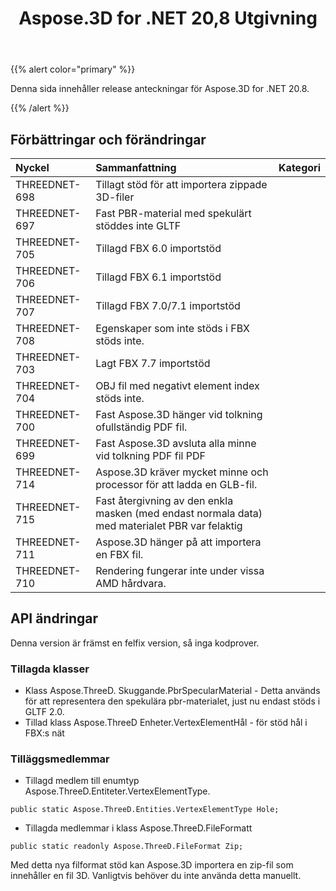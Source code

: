 ﻿---
title: Aspose.3D for .NET 20,8 Utgivning
type: docs
weight: 9
url: /sv/net/aspose-3d-for-net-20-8-release-notes/
---
{{% alert color="primary" %}}

Denna sida innehåller release anteckningar för Aspose.3D for .NET 20.8.

{{% /alert %}}
## **Förbättringar och förändringar**

|**Nyckel**|**Sammanfattning**|**Kategori**|
|:- |:- |:- |
|THREEDNET-698|Tillagt stöd för att importera zippade 3D-filer|
|THREEDNET-697|Fast PBR-material med spekulärt stöddes inte GLTF|
|THREEDNET-705|Tillagd FBX 6.0 importstöd|
|THREEDNET-706|Tillagd FBX 6.1 importstöd|
|THREEDNET-707|Tillagd FBX 7.0/7.1 importstöd|
|THREEDNET-708|Egenskaper som inte stöds i FBX stöds inte.|
|THREEDNET-703|Lagt FBX 7.7 importstöd|
|THREEDNET-704|OBJ fil med negativt element index stöds inte.|
|THREEDNET-700|Fast Aspose.3D hänger vid tolkning ofullständig PDF fil.|
|THREEDNET-699|Fast Aspose.3D avsluta alla minne vid tolkning PDF fil PDF|
|THREEDNET-714|Aspose.3D kräver mycket minne och processor för att ladda en GLB-fil.|
|THREEDNET-715|Fast återgivning av den enkla masken (med endast normala data) med materialet PBR var felaktig|
|THREEDNET-711|Aspose.3D hänger på att importera en FBX fil.|
|THREEDNET-710|Rendering fungerar inte under vissa AMD hårdvara.|

## API ändringar ##
Denna version är främst en felfix version, så inga kodprover.

### Tillagda klasser ###
  * Klass Aspose.ThreeD. Skuggande.PbrSpecularMaterial - Detta används för att representera den spekulära pbr-materialet, just nu endast stöds i GLTF 2.0.
  * Tillad klass Aspose.ThreeD Enheter.VertexElementHål - för stöd hål i FBX:s nät
### Tilläggsmedlemmar ###
  * Tillagd medlem till enumtyp Aspose.ThreeD.Entiteter.VertexElementType.
```
public static Aspose.ThreeD.Entities.VertexElementType Hole;
```
  * Tillagda medlemmar i klass Aspose.ThreeD.FileFormatt
```
public static readonly Aspose.ThreeD.FileFormat Zip;
```
Med detta nya filformat stöd kan Aspose.3D importera en zip-fil som innehåller en fil 3D. Vanligtvis behöver du inte använda detta manuellt.

